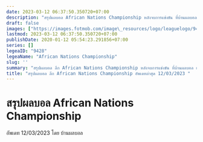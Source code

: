 ```yaml
---
date: 2023-03-12 06:37:50.350720+07:00
description: "สรุปผลบอล African Nations Championship หลังจบการแข่งขัน ที่บ้านผลบอล เว็บเผยแพร่ข้อมูลการแข่งขันฟุตบอลที่เชื่อถือได้ และ อัพเดทไวที่สุด"
draft: false
images: ["https://images.fotmob.com/image\_resources/logo/leaguelogo/9428.png"]
lastmod: 2023-03-12 06:37:50.350720+07:00
publishDate: 2020-01-12 05:54:23.291856+07:00
series: []
legeaID: "9428"
legeaName: "African Nations Championship"
slug: ''
summary: "สรุปผลบอล ลีก African Nations Championship หลังจบการแข่งขัน ที่บ้านผลบอล เว็บเผยแพร่ข้อมูลการแข่งขันฟุตบอลที่เชื่อถือได้ และ อัพเดทไวที่สุด"
title: "สรุปผลบอล ลีก African Nations Championship อัพเดทล่าสุด 12/03/2023 "
---
```


# สรุปผลบอล African Nations Championship
อัพเดท 12/03/2023 โดย บ้านผลบอล

